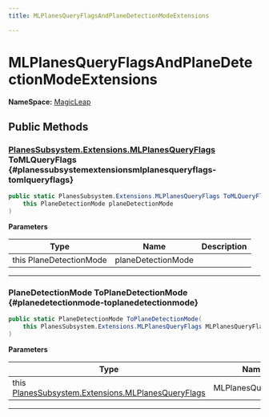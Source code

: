 ```yaml
---
title: MLPlanesQueryFlagsAndPlaneDetectionModeExtensions

---
```


# MLPlanesQueryFlagsAndPlaneDetectionModeExtensions



**NameSpace:** 
[MagicLeap](/unity-api/api/UnityEngine.XR.MagicLeap/UnityEngine.XR.MagicLeap.md) 








## Public Methods

### [PlanesSubsystem.Extensions.MLPlanesQueryFlags](/unity-api/api/UnityEngine.XR.MagicLeap/PlanesSubsystem/Extensions/UnityEngine.XR.MagicLeap.PlanesSubsystem.Extensions.md#uint-mlplanesqueryflags) ToMLQueryFlags {#planessubsystemextensionsmlplanesqueryflags-tomlqueryflags}

```csharp
public static PlanesSubsystem.Extensions.MLPlanesQueryFlags ToMLQueryFlags(
    this PlaneDetectionMode planeDetectionMode
)
```


**Parameters**

| Type | Name  | Description  | 
|--|--|--|
| this PlaneDetectionMode |planeDetectionMode||






-----------

### PlaneDetectionMode ToPlaneDetectionMode {#planedetectionmode-toplanedetectionmode}

```csharp
public static PlaneDetectionMode ToPlaneDetectionMode(
    this PlanesSubsystem.Extensions.MLPlanesQueryFlags MLPlanesQueryFlags
)
```


**Parameters**

| Type | Name  | Description  | 
|--|--|--|
| this [PlanesSubsystem.Extensions.MLPlanesQueryFlags](/unity-api/api/UnityEngine.XR.MagicLeap/PlanesSubsystem/Extensions/UnityEngine.XR.MagicLeap.PlanesSubsystem.Extensions.md#uint-mlplanesqueryflags) |MLPlanesQueryFlags||






-----------

